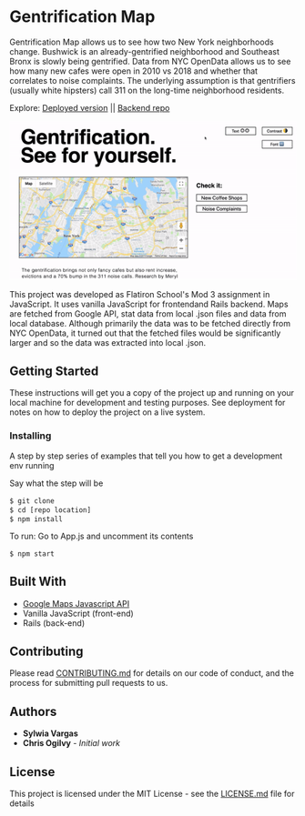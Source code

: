 # Gentrification Map

Gentrification Map allows us to see how two New York neighborhoods change. Bushwick is an already-gentrified neighborhood and Southeast Bronx is slowly being gentrified. Data from NYC OpenData allows us to see how many new cafes were open in 2010 vs 2018 and whether that correlates to noise complaints. The underlying assumption is that gentrifiers (usually white hipsters) call 311 on the long-time neighborhood residents. 

Explore:
[Deployed version](https://gentrification-map.firebaseapp.com/) || [Backend repo](https://github.com/sylwiavargas/Gentrification-Heatmap-Backend)

![](gentrification-map.gif)

This project was developed as Flatiron School's Mod 3 assignment in JavaScript. It uses vanilla JavaScript for frontendand Rails backend. Maps are fetched from Google API, stat data from local .json files and data from local database. Although primarily the data was to be fetched directly from NYC OpenData, it turned out that the fetched files would be significantly larger and so the data was extracted into local .json.


## Getting Started

These instructions will get you a copy of the project up and running on your local machine for development and testing purposes. See deployment for notes on how to deploy the project on a live system.

### Installing

A step by step series of examples that tell you how to get a development env running

Say what the step will be

```
$ git clone
$ cd [repo location]
$ npm install
```

To run:
Go to App.js and uncomment its contents

```
$ npm start
```

## Built With

* [Google Maps Javascript API](https://developers.google.com/maps/documentation/javascript/tutorial)
* Vanilla JavaScript (front-end)
* Rails (back-end)

## Contributing

Please read [CONTRIBUTING.md](https://github.com/sylwiavargas/Gentrification-Map-Frontend/blob/master/CONTRIBUTING.md) for details on our code of conduct, and the process for submitting pull requests to us.

## Authors

* **Sylwia Vargas**
* **Chris Ogilvy** - *Initial work*

## License

This project is licensed under the MIT License - see the [LICENSE.md](LICENSE.md) file for details
